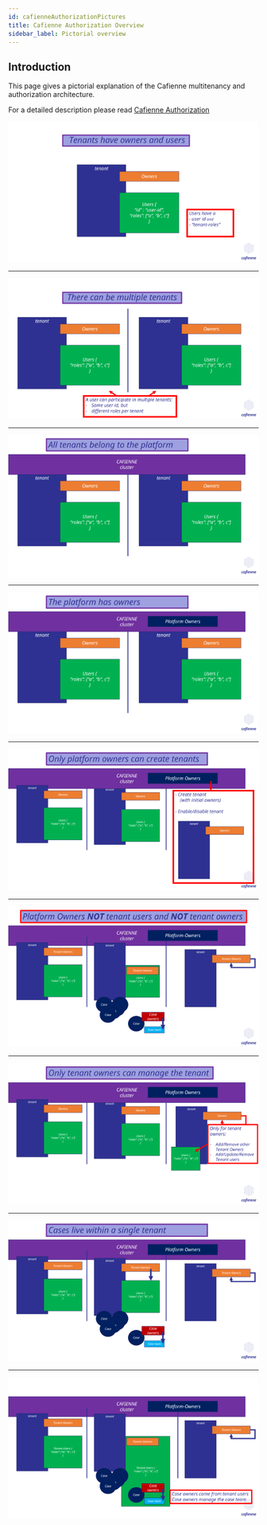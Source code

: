 ```yaml
---
id: cafienneAuthorizationPictures
title: Cafienne Authorization Overview
sidebar_label: Pictorial overview
---
```


## Introduction
This page gives a pictorial explanation of the Cafienne multitenancy and authorization architecture.

For a detailed description please read [Cafienne Authorization](cafienneAuthorization.md)

<p align="center">
  <img src="assets/authorization-pictorial/tenant-owner-tenant-user.png">
</p>

-------------------------------------------------------------------------------

<p align="center">
  <img src="assets/authorization-pictorial/user-across-tenant.png">
</p>

-------------------------------------------------------------------------------

<p align="center">
  <img src="assets/authorization-pictorial/multitenant-platform.png">
</p>

-------------------------------------------------------------------------------

<p align="center">
  <img src="assets/authorization-pictorial/platform-has-owners.png">
</p>

-------------------------------------------------------------------------------

<p align="center">
  <img src="assets/authorization-pictorial/platform-owners-create-tenants.png">
</p>

-------------------------------------------------------------------------------

<p align="center">
  <img src="assets/authorization-pictorial/platform-owners-do-not-have-other-rights.png">
</p>

-------------------------------------------------------------------------------

<p align="center">
  <img src="assets/authorization-pictorial/tenant-owners-maintain-tenant.png">
</p>

-------------------------------------------------------------------------------

<p align="center">
  <img src="assets/authorization-pictorial/tenant-isolation.png">
</p>

-------------------------------------------------------------------------------

<p align="center">
  <img src="assets/authorization-pictorial/caseteam-ownership.png">
</p>
